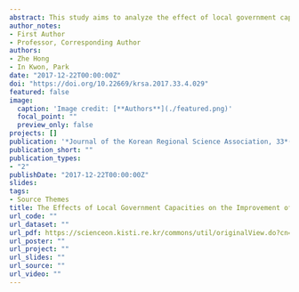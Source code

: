 ```yaml
---
abstract: This study aims to analyze the effect of local government capacities on the improvement of air pollution. For this purpose, we construct a dynamic panel model using a data set for air pollutants such as SO2, CO2, and particulate matters and the local governments' capacities for Chinese Provinces in the period of 2007 - 2014. The results show that of the three types of capacities, the organizational capacity measured by environmental personnel, environmental expenditures, and average size of environmental institutions is very important, while the institutional capacity and social capacity have a insignificant impact on the air quality improvement. Among the local government capacities, other than the organizational capacity, only the activity of environmental organizations, which is a social capacity, partially affects the improvement of air pollution. Regarding local conditions, vertical dependence of financial resources, GRDP per capita, and population density have a negative impact on improving air pollution. These findings provide implications for local governments in China as to what capacities they should improve to improve air pollution.
author_notes:
- First Author
- Professor, Corresponding Author
authors:
- Zhe Hong
- In Kwon, Park 
date: "2017-12-22T00:00:00Z"
doi: "https://doi.org/10.22669/krsa.2017.33.4.029"
featured: false
image:
  caption: 'Image credit: [**Authors**](./featured.png)'
  focal_point: ""
  preview_only: false
projects: []
publication: '*Journal of the Korean Regional Science Association, 33*(4), pp. 29-42'
publication_short: ""
publication_types:
- "2"
publishDate: "2017-12-22T00:00:00Z"
slides:
tags:
- Source Themes
title: The Effects of Local Government Capacities on the Improvement of Air Pollution in China
url_code: ""
url_dataset: ""
url_pdf: https://scienceon.kisti.re.kr/commons/util/originalView.do?cn=JAKO201708733752110&oCn=JAKO201708733752110&dbt=JAKO&journal=NJOU00297208
url_poster: ""
url_project: ""
url_slides: ""
url_source: ""
url_video: ""
---
```


